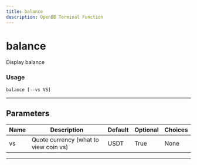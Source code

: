 ```yaml
---
title: balance
description: OpenBB Terminal Function
---
```


# balance

Display balance

### Usage

```python
balance [--vs VS]
```

---

## Parameters

| Name | Description | Default | Optional | Choices |
| ---- | ----------- | ------- | -------- | ------- |
| vs | Quote currency (what to view coin vs) | USDT | True | None |

---
